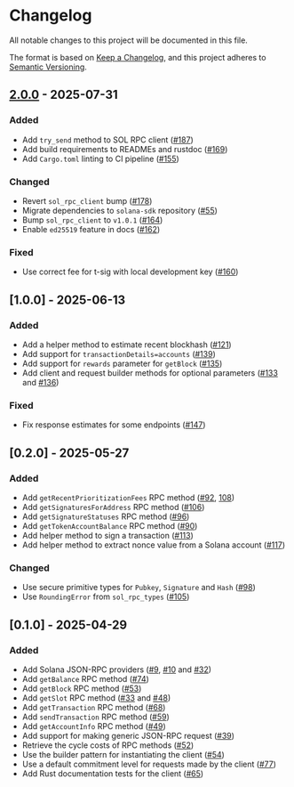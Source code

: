 # Changelog

All notable changes to this project will be documented in this file.

The format is based on [Keep a Changelog](https://keepachangelog.com/en/1.1.0/),
and this project adheres to [Semantic Versioning](https://semver.org/spec/v2.0.0.html).

## [2.0.0] - 2025-07-31

### Added

- Add `try_send` method to SOL RPC client ([#187](https://github.com/dfinity/sol-rpc-canister/pull/187))
- Add build requirements to READMEs and rustdoc  ([#169](https://github.com/dfinity/sol-rpc-canister/pull/169))
- Add `Cargo.toml` linting to CI pipeline ([#155](https://github.com/dfinity/sol-rpc-canister/pull/155))

### Changed

- Revert `sol_rpc_client` bump ([#178](https://github.com/dfinity/sol-rpc-canister/pull/178))
- Migrate dependencies to `solana-sdk` repository ([#55](https://github.com/dfinity/sol-rpc-canister/pull/55))
- Bump `sol_rpc_client` to `v1.0.1` ([#164](https://github.com/dfinity/sol-rpc-canister/pull/164))
- Enable `ed25519` feature in docs ([#162](https://github.com/dfinity/sol-rpc-canister/pull/162))

### Fixed

- Use correct fee for t-sig with local development key ([#160](https://github.com/dfinity/sol-rpc-canister/pull/160))

[2.0.0]: https://github.com/dfinity/sol-rpc-canister/compare/1.0.0..2.0.0

## [1.0.0] - 2025-06-13

### Added

- Add a helper method to estimate recent blockhash ([#121](https://github.com/dfinity/sol-rpc-canister/pull/121))
- Add support for `transactionDetails=accounts` ([#139](https://github.com/dfinity/sol-rpc-canister/pull/139))
- Add support for `rewards` parameter for `getBlock` ([#135](https://github.com/dfinity/sol-rpc-canister/pull/135))
- Add client and request builder methods for optional parameters ([#133](https://github.com/dfinity/sol-rpc-canister/pull/133) and [#136](https://github.com/dfinity/sol-rpc-canister/pull/136))

### Fixed

- Fix response estimates for some endpoints ([#147](https://github.com/dfinity/sol-rpc-canister/pull/147))

## [0.2.0] - 2025-05-27

### Added

- Add `getRecentPrioritizationFees` RPC method ([#92](https://github.com/dfinity/sol-rpc-canister/pull/92), [108](https://github.com/dfinity/sol-rpc-canister/pull/108))
- Add `getSignaturesForAddress` RPC method ([#106](https://github.com/dfinity/sol-rpc-canister/pull/106))
- Add `getSignatureStatuses` RPC method ([#96](https://github.com/dfinity/sol-rpc-canister/pull/96))
- Add `getTokenAccountBalance` RPC method ([#90](https://github.com/dfinity/sol-rpc-canister/pull/90))
- Add helper method to sign a transaction ([#113](https://github.com/dfinity/sol-rpc-canister/pull/113))
- Add helper method to extract nonce value from a Solana account ([#117](https://github.com/dfinity/sol-rpc-canister/pull/117))

### Changed

- Use secure primitive types for `Pubkey`, `Signature` and `Hash` ([#98](https://github.com/dfinity/sol-rpc-canister/pull/98))
- Use `RoundingError` from `sol_rpc_types` ([#105](https://github.com/dfinity/sol-rpc-canister/pull/105))

## [0.1.0] - 2025-04-29

### Added

- Add Solana JSON-RPC providers ([#9](https://github.com/dfinity/sol-rpc-canister/pull/9), [#10](https://github.com/dfinity/sol-rpc-canister/pull/10) and [#32](https://github.com/dfinity/sol-rpc-canister/pull/32))
- Add `getBalance` RPC method ([#74](https://github.com/dfinity/sol-rpc-canister/pull/74))
- Add `getBlock` RPC method ([#53](https://github.com/dfinity/sol-rpc-canister/pull/53))
- Add `getSlot` RPC method ([#33](https://github.com/dfinity/sol-rpc-canister/pull/33) and [#48](https://github.com/dfinity/sol-rpc-canister/pull/48))
- Add `getTransaction` RPC method ([#68](https://github.com/dfinity/sol-rpc-canister/pull/68))
- Add `sendTransaction` RPC method ([#59](https://github.com/dfinity/sol-rpc-canister/pull/59))
- Add `getAccountInfo` RPC method ([#49](https://github.com/dfinity/sol-rpc-canister/pull/49))
- Add support for making generic JSON-RPC request ([#39](https://github.com/dfinity/sol-rpc-canister/pull/39))
- Retrieve the cycle costs of RPC methods ([#52](https://github.com/dfinity/sol-rpc-canister/pull/52))
- Use the builder pattern for instantiating the client ([#54](https://github.com/dfinity/sol-rpc-canister/pull/54))
- Use a default commitment level for requests made by the client ([#77](https://github.com/dfinity/sol-rpc-canister/pull/77))
- Add Rust documentation tests for the client ([#65](https://github.com/dfinity/sol-rpc-canister/pull/65))

